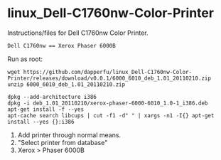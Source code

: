 # linux_Dell-C1760nw-Color-Printer
Instructions/files for Dell C1760nw Color Printer.

```Dell C1760nw == Xerox Phaser 6000B```

Run as root: 

```
wget https://github.com/dapperfu/linux_Dell-C1760nw-Color-Printer/releases/download/v0.0.1/6000_6010_deb_1.01_20110210.zip
unzip 6000_6010_deb_1.01_20110210.zip

dpkg --add-architecture i386
dpkg -i deb_1.01_20110210/xerox-phaser-6000-6010_1.0-1_i386.deb
apt-get install -f --yes
apt-cache search libcups | cut -f1 -d" " | xargs -n1 -I{} apt-get install --yes {}:i386
```

1. Add printer through normal means.
2. "Select printer from database"
3. Xerox > Phaser 6000B
